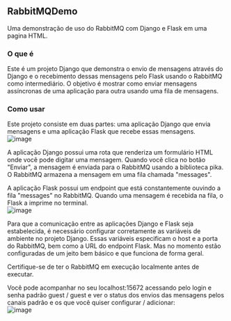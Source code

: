 ## RabbitMQDemo
Uma demonstração de uso do RabbitMQ com Django e Flask em uma pagina HTML.

### O que é
Este é um projeto Django que demonstra o envio de mensagens através do Django e o recebimento dessas mensagens pelo Flask usando o RabbitMQ como intermediário. O objetivo é mostrar como enviar mensagens assíncronas de uma aplicação para outra usando uma fila de mensagens.

### Como usar

Este projeto consiste em duas partes: uma aplicação Django que envia mensagens e uma aplicação Flask que recebe essas mensagens.  
![image](https://github.com/tiago3186/RabbitMQDemo/assets/132753395/84e6f163-ac40-480f-be0d-1a7553930260)

A aplicação Django possui uma rota que renderiza um formulário HTML onde você pode digitar uma mensagem. Quando você clica no botão "Enviar", a mensagem é enviada para o RabbitMQ usando a biblioteca pika. O RabbitMQ armazena a mensagem em uma fila chamada "messages".

A aplicação Flask possui um endpoint que está constantemente ouvindo a fila "messages" no RabbitMQ. Quando uma mensagem é recebida na fila, o Flask a imprime no terminal.  
![image](https://github.com/tiago3186/RabbitMQDemo/assets/132753395/55d81ad8-41fe-477c-bc47-7429b80e28ec)

Para que a comunicação entre as aplicações Django e Flask seja estabelecida, é necessário configurar corretamente as variáveis de ambiente no projeto Django. Essas variáveis especificam o host e a porta do RabbitMQ, bem como a URL do endpoint Flask. Mas no momento estão configuradas de um jeito bem básico e que funciona de forma geral.

Certifique-se de ter o RabbitMQ em execução localmente antes de executar.

Você pode acompanhar no seu localhost:15672 acessando pelo login e senha padrão guest / guest e ver o status dos envios das mensagens pelos canais padrão e os que você quiser configurar / adicionar:  
![image](https://github.com/tiago3186/RabbitMQDemo/assets/132753395/7f3b649d-ef8c-41ea-9e68-572d8953b22f)


